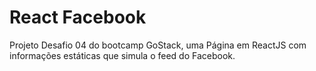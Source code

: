 # React Facebook

Projeto Desafio 04 do bootcamp GoStack, uma Página em ReactJS com informações estáticas que simula o feed do Facebook.
